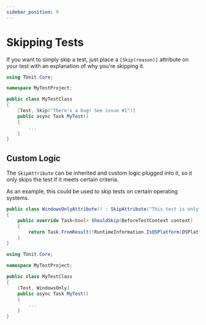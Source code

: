 ```yaml
---
sidebar_position: 9
---
```


# Skipping Tests

If you want to simply skip a test, just place a `[Skip(reason)]` attribute on your test with an explanation of why you're skipping it.

```csharp
using TUnit.Core;

namespace MyTestProject;

public class MyTestClass
{
    [Test, Skip("There's a bug! See issue #1")]
    public async Task MyTest()
    {
        ...
    }
}
```

## Custom Logic

The `SkipAttribute` can be inherited and custom logic plugged into it, so it only skips the test if it meets certain criteria.

As an example, this could be used to skip tests on certain operating systems.

```csharp
public class WindowsOnlyAttribute() : SkipAttribute("This test is only supported on Windows")
{
    public override Task<bool> ShouldSkip(BeforeTestContext context)
    {
        return Task.FromResult(!RuntimeInformation.IsOSPlatform(OSPlatform.Windows));
    }
}
```

```csharp
using TUnit.Core;

namespace MyTestProject;

public class MyTestClass
{
    [Test, WindowsOnly]
    public async Task MyTest()
    {
        ...
    }
}
```

